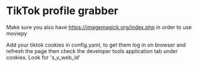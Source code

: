 # TikTok profile grabber
 
Make sure you also have https://imagemagick.org/index.php in order to use moviepy

Add your tiktok cookies in config.yaml, to get them log in on browser and refresh the page then check the developer tools application tab under cookies.
Look for 's_v_web_id'
